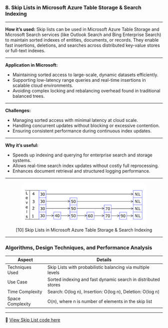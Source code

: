 

### **8. Skip Lists in Microsoft Azure Table Storage & Search Indexing**

---

**How it’s used:**
Skip lists can be used in Microsoft Azure Table Storage and Microsoft Search services (like Outlook Search and Bing Enterprise Search) to maintain sorted indexes of entities, documents, or records. They enable fast insertions, deletions, and searches across distributed key-value stores or full-text indexes.

---

**Application in Microsoft:**

* Maintaining sorted access to large-scale, dynamic datasets efficiently.
* Supporting low-latency range queries and real-time insertions in scalable cloud environments.
* Avoiding complex locking and rebalancing overhead found in traditional balanced trees.

---

**Challenges:**

* Managing sorted access with minimal latency at cloud scale.
* Handling concurrent updates without blocking or excessive contention.
* Ensuring consistent performance during continuous index updates.

---

**Why it’s useful:**

* Speeds up indexing and querying for enterprise search and storage systems.
* Allows real-time search index updates without costly full reprocessing.
* Enhances document retrieval and structured logging performance.

---

<p align="center">
  <img src="https://github.com/Sindhuhurakadli/sindhu_portfolio.io/blob/main/images/skip_list.gif?raw=true" alt="Skip Lists in Azure" width="400">
  <br>
  [10] Skip Lists in Microsoft Azure Table Storage & Search Indexing
</p>

---

###  Algorithms, Design Techniques, and Performance Analysis

| Aspect           | Details                                                       |
| ---------------- | ------------------------------------------------------------- |
| Techniques Used  | Skip Lists with probabilistic balancing via multiple levels   |
| Use Case         | Sorted indexing and fast dynamic search in distributed stores |
| Time Complexity  | Search: O(log n), Insertion: O(log n), Deletion: O(log n)     |
| Space Complexity | O(n), where n is number of elements in the skip list          |

---

🔗 [View Skip List code here](https://github.com/Sindhuhurakadli/sindhu_portfolio.io/blob/main/codes/skiplist.cpp)
